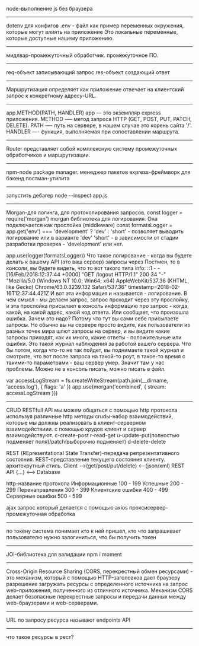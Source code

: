 node-выполнение js без браузера

---

dotenv для конфигов
.env - файл как пример переменных окружения, котoрые могут влиять на приложение
Это локальные переменные, которые доступные нашему приложению.

---

мидлвар-промежуточный обработчик. промежуточное ПО.

---

req-объект записывающий запрос
res-объект создающий ответ

---

Маршрутизация определяет как приложение отвечает на клиентский запрос к конкретному адресу-URL.

---

app.METHOD(PATH, HANDLER)
app — это экземпляр express приложения.
METHOD -— метод запроса HTTP (GET, POST, PUT, PATCH, DELETE).
PATH —- путь на сервере, в нашем случае это корень сайта '/'.
HANDLER —- функция, выполняемая при сопоставлении маршрута.

---

Router представляет собой комплексную систему промежуточных обработчиков и маршрутизации.

---

npm-node package manager. менеджер пакетов
express-фреймворк для бэкенд
постман-утилита

---

запустить дебагер
node --inspect app.js

---

Morgan-для логинга, для протоколирования запросов.
const logger = require('morgan')
morgan библиотека для логирования. Она подключается как прослойка (middleware)
const formatsLogger = app.get('env') === 'development' ? 'dev' : 'short' - позволяет выводить логирование или в варианте 'dev' 'short' - в зависимости от стадии разработки проверка - 'development' или нет.

app.use(logger(formatsLogger))
Что такое логирование - когда вы будете делать к вашему API (это ваш сервер) запросы через Постмен, то в консоли, вы будете видеть, что то вот такого типа
info: ::1 - - [16/Feb/2018:12:37:44 +0000] "GET /logout HTTP/1.1" 200 34 "-" "Mozilla/5.0 (Windows NT 10.0; Win64; x64) AppleWebKit/537.36 (KHTML, like Gecko) Chrome/63.0.3239.132 Safari/537.36"
timestamp=2018-02-16T12:37:44.421Z
И вот эта информация и называется - логирование.
В чем смысл - мы делаем запрос, запрос проходит через эту прослойку, и эта прослойка присылает в консоль информацию про запрос - когда, какой, на какой адрес, какой код ответа. Или сообщает, что произошла ошибка.
Зачем это надо? Потому что тут вы сами себе присылаете запросы. Но обычно вы на сервере просто видите, как пользователи из разных точек мира шлют запросы на сервер, и вы видите какие запросы приходят, как их много, какие ответы - положительные или ошибки. Это такой журнал наблюдения за работой вашего сервера. Что бы потом, когда что-то не так пойдет, вы поднимаете такой журнал и смотрите, что вот после запроса на такой-то роут, в такое-то время с такими-то параметрами - ваш сервер умер. Значит там у нас проблемы. Можно не в консоль писать, можно писать в файл.

var accessLogStream = fs.createWriteStream(path.join(\_\_dirname, 'access.log'), { flags: 'a' })
app.use(morgan('combined', { stream: accessLogStream }))

---

CRUD RESTfull API
мы можем общаться с помощью http протокола используя различные http методы
crudы-набор взаимодействий, которые мы должны реализовать в клиент-серверном взаимодействиии. с помощью крудов клиент и сервер взаимодействуют.
c-create-post
r-read-get
u-update-put(полностью подменяет поля)/patch(выборочно подменяет)
d-delete-delete

REST (REpresentational State Transfer)-передача репрезентативного состояния.
REST-представление текущего состояния клиенту. архитекрутный стиль.
Client -->(get/post/put/delete) <--(json/xml) REST API {...} <--> Database

http-название протокола
Информационные 100 - 199
Успешные 200 - 299
Перенаправления 300 - 399
Клиентские ошибки 400 - 499
Серверные ошибки 500 - 599

ajax запрос который делается с помощью axios
проксисервер-промежуточная обработка

---

по токену система понимает кто к ней пришел, кто что запрашивает
пользователю нужно залогиниться, что бы получить токен

---

JOI-библиотека для валидации
npm i moment

---

Cross-Origin Resource Sharing (CORS, перекрестный обмен ресурсами) - это механизм, который с помощью HTTP-заголовков дает браузеру разрешение загружать ресурсы с определенного источника на запрос web-приложения, полученного из отличного источника.
Механизм CORS делает безопасные перекрестные запросы и передачи данных между web-браузерами и web-серверами.

---

URL по запросу ресурса называют endpoints API

---

что такое ресурсы в рест?
